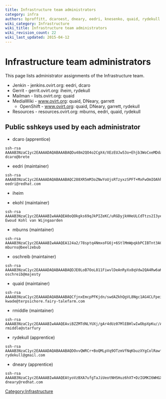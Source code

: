 ```yaml
---
title: Infrastructure team administrators
category: infra
authors: bproffitt, dcaroest, dneary, eedri, knesenko, quaid, rydekull
wiki_category: Infrastructure
wiki_title: Infrastructure team administrators
wiki_revision_count: 22
wiki_last_updated: 2015-04-12
---
```


# Infrastructure team administrators

This page lists administrator assignments of the Infrastructure team.

*   Jenkin - jenkins.ovirt.org: eedri, dcaro
*   Gerrit - gerrit.ovirt.org: iheim, rydekull
*   Mailman - lists.ovirt.org: quaid
*   MediaWiki - www.ovirt.org: quaid, DNeary, garrett
    -   OpenShift - www.ovirt.org: quaid, DNeary, garrett, rydekull
*   Resources - resources.ovirt.org: mburns, eedri, quaid, rydekull

## Public sshkeys used by each administrator

*   dcaro (apprentice)

<!-- -->

    ssh-rsa AAAAB3NzaC1yc2EAAAADAQABAAABAQDu48m2QO4o2CgX4/XEzEUJw53o+Ehjb3WoCxeMDda0kZ4AKXHwgOOf1VR/HyNHq7Ui0XgSdL638S+mvSMWZXTi1vuvmoaH29+zPRazID6xh1M7IaSoBRzaNjyX+Cpo7ZsleQ4RNJEfSoHNPGbnTGWZcX9KSwtRTLfZ59t0U4IPFddtwI4PJJBdygu/lLztdjpC5EjjfdG91EK8bCfhLf1/z4+b13/GGgShu56wnnbxyJXZnHHxiPhYRLgGfzufVhb7mWqv51AvO9wqlDp+IjDn/v/7nAwCdWf3mCukZQ/joMVsf+/HdDFtY+xchzLCfzEJy968wC2ias7bsS/qQD// dcaro@brete

*   eedri (maintainer)

<!-- -->

    ssh-rsa AAAAB3NzaC1yc2EAAAADAQABAAABAQC288XR5mM3oZNwYoUjsRTzyxzSPFT+MxFwOmIOAhhOGmLHDQi0lDWbSmIwXFo17Ph5A88ucl1Iu0uHZAJ7RSImjHejZCNEcwLmB6/ytVVWacDAKgZk6eEL/2dIqREqHub2X19wIMfFgrQ1aC2C6B52IdOB8O8TbBIOD5V6wqTwgj+rPosCgI10KBsWcpS0vjQT5RPi2jizlRLDj4y6lOvaMH70vaX6ZU0w1HzANK751jWMgrYFt9eKiLcKA+YcRDqJ9WNVwZgrwHelxiUNbEgsz6pv402c8pPZGx4C8L3OvlCJ86S9tpm7kx1R11SJZbxvV/KUV85t7+Bkp8Pj4RYF eedri@redhat.com

*   iheim

<!-- -->

*   ekohl (maintainer)

<!-- -->

    ssh-rsa AAAAB3NzaC1yc2EAAAABIwAAAQEA0oQOkgks69qJkPIZeKC/uRGDyjkHHeULCdTtzs2I3ye0W0+Dg+Bl3rkhxX0S9xKanmhensvLfSXb01i6b5Qga9A8efVEgvQzDal456ahff64w+QPJ5IUPzfGYpGJAJp9MggjrgfOnIzfgC2Zo15rszOYuEmuLTsDs72kwvFVvZJJ9DPkaPvKCvoo3aykwbmJbVl7fDWPwvIKVOF+RwXeGqH2AsMwGyOVwn0Ik3ywcZhylkmoDg4RAS1n4F6gPk1GzHVcEYGMtwgVJQSi6FfEkkqwFfxRJUE562M0XwW5Zsy4FyiUsnHPMzIdcGQ1iSMGcV9z1506dSM0b/bN1guvgw== Ewoud Kohl van Wijngaarden

*   mburns (maintainer)

<!-- -->

    ssh-rsa AAAAB3NzaC1yc2EAAAABIwAAAQEA124a2/78sptq4NmxoFG6j+6StlMmWpqkbPCIBTnt3ACp7D7h8CdIRNVquBuuf5PicmrhGZ0yWLZpHQp5Eux8Eld4Kc4ZF/J0hDZU9BurBjRiJln+ikSjhABhudNo6255ZroUhI2hmsyerToR++NO/r8ilGihZdP/Mwm8++K/pDpM6jr0KUmtdDwgcIrv58NLgOkBl4q0shdJVvAZVobuEoctJ/CDaCtNiaPov1KetE/qCZ6EXn8ouZlxMS+yZtNyXzwfXx7znldajt3EoONDk2jUy1Ns4eC6ANE8HgnAw625HSL8neq8FcEp+YsIhT1Yc51574CCtK1ycJtFxbzsew== mburns@beelzebub

*   oschreib (maintainer)

<!-- -->

    ssh-rsa AAAAB3NzaC1yc2EAAAADAQABAAABAQDJE0LoB7OoL811FiwvlDeAnRyXx8qVdw2QA4Rw6aK0F0aDcdOe8nYk9UljEVk1j6w4v6vQudzJr/k2WczU26W87pVpknqyz4LX8W1Qb8tQjR2rUz2Rxt4w7/mqVGsASWXfz+r06jjeXRiyHrk+ER9IcxbLYgNeFaFymm6TP33aHHWxG2Ml61cR00J7Ou+4OUlx2+n0XgKjD+k+tmaAmC4m0xp6YUwqZ45saG0CiXml85GRChtAsxnXhlfHiCl9RW/QFTw1ZBV7br54dixm6poDpKCPU4v8/rNDIeUfv5JfB0RVVLtKpxEJRhkGBpD5xdUQeG4tMDkeNGH753VBaw9B oschreib@majesty

*   quaid (maintainer)

<!-- -->

    ssh-rsa AAAAB3NzaC1yc2EAAAADAQABAAABAQCfjnxEmcpPFKjdn/swdAZkhQgVL8Ngc1AG4CLFpeiW3z2KnQoF17wnqTEe7fPDtPHTxJyvsHFEUZHetBe351e8zH2USBV3IcYnQBosTG2086TWjxCBQ2N9Zi8aXLXHnv4vNQhC0ZNRbCuJ7MseKryScnPK5sFhh9u6IyaDG7ClnWtWvmR7y8dCYLb0ZAIJtSxdGHou/7K1b07AZul3L9cvOkLjSPKrSanLgWIOUjgXKbP+s9hZuiO0T7hX1Va46hvu3fthDqs7gMRLwvSUmZKjwSzlCrm8ftNhjK1snyzkoYtgC6i/1MM62EJ32qsAvudbt5tTEiXb69hHP4cGp0Hn kwade@terpsichore.fairy-talefarm.com

*   rmiddle (maintainer)

<!-- -->

    ssh-rsa AAAAB3NzaC1yc2EAAAABIwAAAQEAviBZZMTdNLYUXj/gAr4dUz07MlEBHlwIwObpXpKu//A9J7jSCL+DwxdvAjxDpxYoA24GUqxyQRAzV3tvdnsiuh6owvtEqBtd7JEv3VL/mQDG5uaXoAZ0p2nKkWWO9gyp9XXbEfDX/oLYsS4kaaprZHwIhoc8XrAL5ZGXBcJmu0aotifvmW46o55hdg8tmKNT0/BbdiNlivocYgD+ZsE+V7unBs2rUSDTWqO25vLoMdVfEyiwnIAwToFCimHG7gfYpUQnHp+zC3ZGYhRG+a7k9fVvLNGEv8BgJhJHeiwElhl1RYA9uvlzwRLWUCOnfvEnWj0DyCpqOaChaakGxKaKbw== rmiddle@starfury

*   rydekull (apprentice)

<!-- -->

    ssh-rsa AAAAB3NzaC1yc2EAAAADAQABAAABAQDOvvQWRCr+BoQMLpVq9OTzmVfNqKbuzXYgColRawf5wz+06ZTvIWdzjc8JWqJO4myZ7S4i7qqDvsJCXzLtniodbx56oRLNgUeewTR6esm6WWhO+FZwxgX7Iv73sJ4PFC3OXspklPJ8yxiPs2x9W85Nq9Ml0sdPRWHPJ57H6eWHS+/833lJTUCSnyM//WBRoelpTJqCb5aojKNvXMONGmAuvwBL9i4ZVCFoFZkUyT+BRNnJKmORBOMvWTdtj8qehY9wk5EaAvR8Bx0tjKeiu8sfwmQM1gSTTNyrPBxQNg/qSwvgfNX9y2d0KEDui5VobMPqPY1dvJCLCx60KtE2SyL5 rydekull@gmail.com

*   dneary (apprentice)

<!-- -->

    ssh-rsa AAAAB3NzaC1yc2EAAAABIwAAAQEAtyoVzBXA7ufgTaJiUeotNHSHuz6hXT+DzIGMKI6WHGXVZQMQch6mhptTWqoY2wCqRmCDd96mrByWTt152g+/AniTu2s/XQ7syzrbPsQthVbfuGUQt1u8uW8oG7fdZFwfBE0PbtgXGv8gFyGeHRtzr/PIyILyFJ9TitUyUqswO2O+sptlPzCQYIehji3rf5TipTcrVMtVAk2OgPlF83bHLD/qTYxE96Gpb0xHON5MlCRlhKqvdoyHyInP9Wg2GXXxPQ2tTSkfPdEt0S/qkSCUp7BDcgsmFm+bXCEwfP8BMdWufecVJWbbm0FBu4XXzoerxxrMeWi6vB/xBimvStGZsQ== dneary@redhat.com

<Category:Infrastructure>
